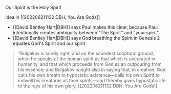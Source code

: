 Our Spirit is the Holy Spirit

idea in [[202206211132 DBH; You Are Gods]]

- [[David Bentley Hart|DBH]] says Paul makes this clear, because Paul intentionally creates ambiguity between "The Spirit" and "your spirit"
- [[David Bentley Hart|DBH]] says God breathing the Spirit in Genesis 2 equates God's Spirit and our spirit 

> "Bulgakov is surely right, and on the soundest scriptural ground, when he speaks of the human spirit as that which is uncreated in humanity, and that which proceeds from God as an outpouring from his essence; and Bulgakov is right also in saying that, in creation, God calls his own breath to hypostatic existence—calls his own Spirit to indwell his creatures as their spirits—and thereby gives hypostatic life to the rays of his own glory. [[202206211132 DBH; You Are Gods]]

